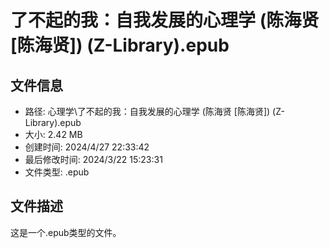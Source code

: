 ﻿# 了不起的我：自我发展的心理学 (陈海贤 [陈海贤]) (Z-Library).epub

## 文件信息
- 路径: 心理学\了不起的我：自我发展的心理学 (陈海贤 [陈海贤]) (Z-Library).epub
- 大小: 2.42 MB
- 创建时间: 2024/4/27 22:33:42
- 最后修改时间: 2024/3/22 15:23:31
- 文件类型: .epub

## 文件描述
这是一个.epub类型的文件。

